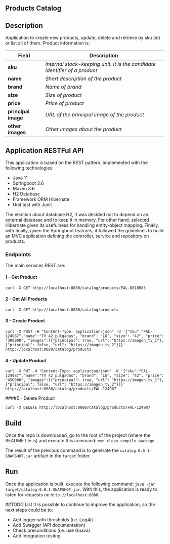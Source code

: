 Products Catalog 
---

## Description

Application to create new products, update, delete and retrieve by sku (id) or list all of them. Product information is:

| Field        | Description   |
| ------------- |-------------|
| **sku**      | *Internal stock-keeping unit. It is the candidate identifier of a product* |
| **name**      | *Short description of the product*      |
| **brand** | *Name of brand*     |
| **size** | *Size of product*      |
| **price** |  *Price of product* |
| **principal image** | *URL of the principal image of the product* |
| **other images** | *Other images about the product* |

## Application RESTFul API

This application is based on the REST pattern, implemented with the following technologies:
+ Java 11
+ Springboot 2.6
+ Maven 3.6
+ H2 Database
+ Framework ORM Hibernate
+ Unit test with Junit

The election about database H2, it was decided not to depend on an external database and to keep it in memory. For other hand, 
selected Hibernate given its usefulness for handling entity-object mapping. Finally, with finally, given the Springboot features,
it followed the guidelines to build an MVC application defining the controller, service and repository on products.

### Endpoints

The main services REST are:

#### 1 - Get Product

`curl -X GET http://localhost:8080/catalog/products/FAL-8818985`

#### 2 - Get All Products

`curl -X GET http://localhost:8080/catalog/products`

#### 3 - Create Product

`curl -X POST -H "Content-Type: application/json" -d '{"sku":"FAL-124987","name":"TV 42 pulgadas", "brand": "LG", "size": "42", "price": "300000", "images":[{"principal": true, "url": "https://imagen_tv_1"},{"principal": false, "url": "https://imagen_tv_2"}]}' http://localhost:8080/catalog/products`

#### 4 - Update Product

`curl -X PUT -H "Content-Type: application/json" -d '{"sku":"FAL-124987","name":"TV 42 pulgadas", "brand": "LG", "size": "42", "price": "450000", "images":[{"principal": true, "url": "https://imagen_tv_1"},{"principal": false, "url": "https://imagen_tv_2"}]}' http://localhost:8080/catalog/products/FAL-124987`

####5 - Delete Product

`curl -X DELETE http://localhost:8080/catalog/products/FAL-124987`

## Build
Once the repo is downloaded, go to the root of the project (where the README file is) and execute this command:
`mvn clean compile package`

The result of the previous command is to generate the `catalog-0.0.1-SNAPSHOT.jar` artifact in the `target` folder.

## Run
Once the application is built, execute the following command: `java -jar target/catalog-0.0.1-SNAPSHOT.jar`. With this, 
the application is ready to listen for requests on `http://localhost:8080`.

##TODO List
It is possible to continue to improve the application, so the next steps could be to:

- Add logger with thresholds (i.e. Log4j)
- Add Swagger (API documentation)
- Check preconditions (i.e. use Guava)
- Add Integration testing
